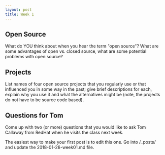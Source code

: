 ```yaml
---
layout: post
title: Week 1
---
```


## Open Source
What do YOU think about when you hear the term "open source"? What are some advantages of open vs. closed source, what are some potential problems with open source?  
  
## Projects
List names of four open source projects that you regularly use or that influenced you in some way in the past; give brief descriptions for each, explain why you use it and what the alternatives might be (note, the projects do not have to be source code based).  
  
## Questions for Tom
Come up with two (or more) questions that you would like to ask Tom Callaway from RedHat when he visits the class next week.

The easiest way to make your first post is to edit this one. 
Go into /_posts/ and update the 2018-01-28-week01.md file. 
